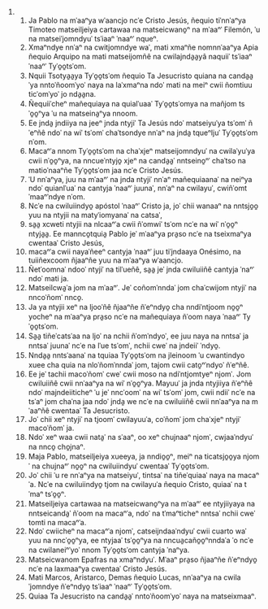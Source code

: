 <ol>
  <li>
    <ol>
      <li>Ja Pablo na mˈaaⁿya wˈaancjo ncˈe Cristo Jesús, ñequio tiˈnnˈaⁿya Timoteo matseiljeiya cartawaa na matseicwano̱ⁿ na mˈaaⁿˈ Filemón, ˈu na matseiˈjomndyuˈ tsˈiaaⁿ ˈnaaⁿˈ nqueⁿ.</li>
      <li>Xmaⁿndye nnˈaⁿ na cwitjomndye waˈ, mati xmaⁿñe nomnnˈaaⁿya Apia ñequio Arquipo na mati matseijomñê na cwilajnda̱a̱yâ naquiiˈ tsˈiaaⁿ ˈnaaⁿˈ Tyˈo̱o̱tsˈom.</li>
      <li>Nquii Tsotya̱a̱ya Tyˈo̱o̱tsˈom ñequio Ta Jesucristo quiana na canda̱a̱ˈya nntoˈñoomˈyoˈ naya na laˈxmaⁿna ndoˈ mati na meiⁿ cwii ñomtiuu ticˈomˈyoˈ jo nda̱a̱na.</li>
      <li>Ñequiiˈcheⁿ mañequiaya na quialˈuaaˈ Tyˈo̱o̱tsˈomya na mañjom tsˈo̱o̱ⁿya ˈu na matseina̱ⁿya nnoom.</li>
      <li>Ee jnda̱ jndiiya na jeeⁿ jnda ntyjiˈ Ta Jesús ndoˈ matseiyuˈya tsˈomˈ ñˈeⁿñê ndoˈ na wiˈ tsˈomˈ chaˈtsondye nnˈaⁿ na jnda̱ tqueⁿljuˈ Tyˈo̱o̱tsˈom nˈom.</li>
      <li>Macaⁿˈa nnom Tyˈo̱o̱tsˈom na chaˈxjeⁿ matseijomndyuˈ na cwilaˈyuˈya cwii nˈo̱o̱ⁿya, na nncueˈntyjo̱ xjeⁿ na canda̱a̱ˈ nntseino̱ⁿˈ chaˈtso na matioˈnaaⁿñe Tyˈo̱o̱tsˈom jaa ncˈe Cristo Jesús.</li>
      <li>ˈU nnˈaⁿya, juu na mˈaaⁿˈ na jnda ntyjiˈ nnˈaⁿ mañequiaanaˈ na neiⁿya ndoˈ quianlˈuaˈ na cantyja ˈnaaⁿˈ juunaˈ, nnˈaⁿ na cwilayuˈ, cwiñˈomtˈmaaⁿˈndye nˈom.</li>
      <li>Ncˈe na cwiluiindyo̱ apóstol ˈnaaⁿˈ Cristo ja, joˈ chii wanaaⁿ na nntsjo̱o̱ yuu na ntyjii na matyˈiomyanaˈ na catsaˈ,</li>
      <li>sa̱a̱ xcweti ntyjii na nlcaaⁿˈa cwii ñˈomwiˈ tsˈom ncˈe na wiˈ nˈo̱o̱ⁿ ntyja̱a̱. Ee mannco̱tquia̱ Pablo jeˈ mˈaaⁿya pra̱so ncˈe na tseixmaⁿya cwentaaˈ Cristo Jesús,</li>
      <li>macaⁿˈa cwii nayaˈñeeⁿ cantyja ˈnaaⁿˈ juu tiˈjndaaya Onésimo, na tuiiñexcoom ñjaaⁿñe yuu na mˈaaⁿya wˈaancjo.</li>
      <li>Ñetˈoomnaˈ ndooˈ ntyjiˈ na tilˈueñê, sa̱a̱ jeˈ jnda cwiluiiñê cantyja ˈnaⁿˈ ndoˈ mati ja.</li>
      <li>Matseilcwa̱ˈa jom na mˈaaⁿˈ. Jeˈ coñomˈnndaˈ jom chaˈcwijom ntyjiˈ na nncoˈñomˈ nnco̱.</li>
      <li>Ja ya ntyjii xeⁿ na ljooˈñê ñjaaⁿñe ñˈeⁿndyo̱ cha nndiˈntjoom no̱o̱ⁿ yocheⁿ na mˈaaⁿya pra̱so ncˈe na mañequiaya ñˈoom naya ˈnaaⁿˈ Tyˈo̱o̱tsˈom.</li>
      <li>Sa̱a̱ tiñeˈcatsˈaa na ljoˈ na nchii ñˈomˈndyoˈ, ee juu naya na nntsaˈ ja nntsaˈ juunaˈ ncˈe na lˈue tsˈomˈ, nchii cweˈ na jndeiiˈ ˈndyo̱.</li>
      <li>Nnda̱a̱ nntsˈaanaˈ na tquiaa Tyˈo̱o̱tsˈom na jleinoom ˈu cwantindyo xuee cha quia na nloˈñomˈnndaˈ jom, tajom cwii cato̱ⁿˈndyoˈ ñˈeⁿñê.</li>
      <li>Ee jeˈ tachii macoˈñomˈ cweˈ cwii moso na ndiˈntjomtyeⁿ njomˈ. Jom cwiluiiñê cwii nnˈaaⁿya na wiˈ nˈo̱o̱ⁿya. Mayuuˈ ja jnda ntyjiiya ñˈeⁿñê ndoˈ majndeiiticheⁿ ˈu jeˈ nncˈoomˈ na wiˈ tsˈomˈ jom, cwii ndiiˈ ncˈe na tsˈaⁿ jom chaˈna jaa ndoˈ jnda̱ we ncˈe na cwiluiiñê cwii nnˈaaⁿya na mˈaaⁿñê cwentaaˈ Ta Jesucristo.</li>
      <li>Joˈ chii xeⁿ ntyjiˈ na tjoomˈ cwilayuuˈa, coˈñomˈ jom chaˈxjeⁿ ntyjiˈ macoˈñomˈ ja.</li>
      <li>Ndoˈ xeⁿ waa cwii nata̱ˈ na sˈaaⁿ, oo xeⁿ chujnaaⁿ njomˈ, cwjaaˈndyuˈ na nnco̱ cho̱jnaⁿ.</li>
      <li>Maja Pablo, matseiljeiya xueeya, ja nndio̱o̱ⁿ, meiⁿ na ticatsjo̱o̱ya njomˈ na chujnaⁿˈ no̱o̱ⁿ na cwiluiindyuˈ cwentaaˈ Tyˈo̱o̱tsˈom.</li>
      <li>Joˈ chii ˈu re nnˈaⁿya na matseiyuˈ, tintsaˈ na tiñeˈquiaaˈ naya na macaⁿˈa. Ncˈe na cwiluiindyo̱ tjom na cwilayuˈa ñequio Cristo, quiaaˈ na tˈmaⁿ tsˈo̱o̱ⁿ.</li>
      <li>Matseiljeiya cartawaa na matseicwano̱ⁿya na mˈaaⁿˈ ee ntyjiiyaya na nntseicanda̱ˈ ñˈoom na macaⁿˈa, ndoˈ na tˈmaⁿticheⁿ nntsaˈ nchii cweˈ tomti na macaⁿˈa.</li>
      <li>Ndoˈ cwiicheⁿ na macaⁿˈa njomˈ, catseijndaaˈndyuˈ cwii cuarto waˈ yuu na nncˈo̱o̱ⁿya, ee ntyjaaˈ tsˈo̱o̱ⁿya na nncua̱caño̱o̱ⁿnndaˈa ˈo ncˈe na cwilaneiⁿˈyoˈ nnom Tyˈo̱o̱tsˈom cantyja ˈnaⁿya.</li>
      <li>Matseicwanom Epafras na xmaⁿndyuˈ. Mˈaaⁿ pra̱so ñjaaⁿñe ñˈeⁿndyo̱ ncˈe na laxmaaⁿya cwentaaˈ Cristo Jesús.</li>
      <li>Mati Marcos, Aristarco, Demas ñequio Lucas, nnˈaaⁿya na cwilaˈjomndye ñˈeⁿndyo̱ tsˈiaaⁿ ˈnaaⁿˈ Tyˈo̱o̱tsˈom.</li>
      <li>Quiaa Ta Jesucristo na canda̱a̱ˈ nntoˈñoomˈyoˈ naya na matseixmaaⁿ.</li>
    </ol>
  </li>
</ol>